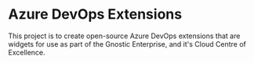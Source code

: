 # Azure DevOps Extensions
This project is to create open-source Azure DevOps extensions that are widgets for use as part of the Gnostic Enterprise, and it's Cloud Centre of Excellence.